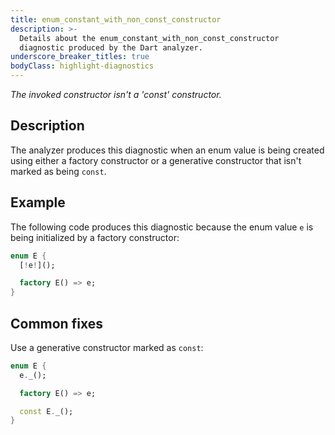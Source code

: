 ```yaml
---
title: enum_constant_with_non_const_constructor
description: >-
  Details about the enum_constant_with_non_const_constructor
  diagnostic produced by the Dart analyzer.
underscore_breaker_titles: true
bodyClass: highlight-diagnostics
---
```


_The invoked constructor isn't a 'const' constructor._

## Description

The analyzer produces this diagnostic when an enum value is being created
using either a factory constructor or a generative constructor that isn't
marked as being `const`.

## Example

The following code produces this diagnostic because the enum value `e` is
being initialized by a factory constructor:

```dart
enum E {
  [!e!]();

  factory E() => e;
}
```

## Common fixes

Use a generative constructor marked as `const`:

```dart
enum E {
  e._();

  factory E() => e;

  const E._();
}
```
